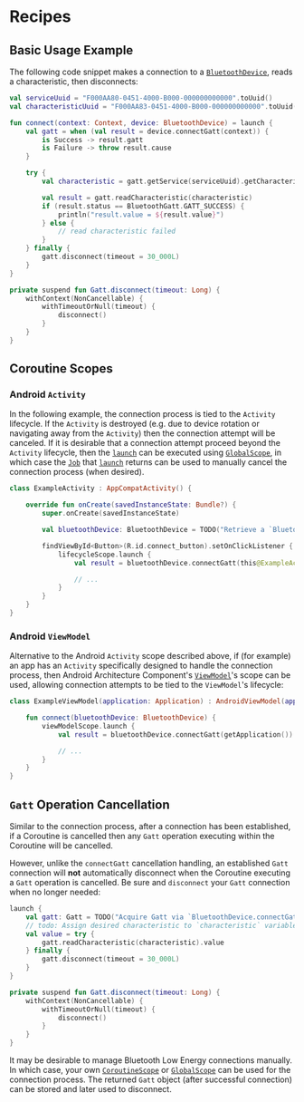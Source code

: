 # Recipes

## Basic Usage Example

The following code snippet makes a connection to a [`BluetoothDevice`], reads a characteristic, then
disconnects:

```kotlin
val serviceUuid = "F000AA80-0451-4000-B000-000000000000".toUuid()
val characteristicUuid = "F000AA83-0451-4000-B000-000000000000".toUuid()

fun connect(context: Context, device: BluetoothDevice) = launch {
    val gatt = when (val result = device.connectGatt(context)) {
        is Success -> result.gatt
        is Failure -> throw result.cause
    }

    try {
        val characteristic = gatt.getService(serviceUuid).getCharacteristic(characteristicUuid)

        val result = gatt.readCharacteristic(characteristic)
        if (result.status == BluetoothGatt.GATT_SUCCESS) {
            println("result.value = ${result.value}")
        } else {
            // read characteristic failed
        }
    } finally {
        gatt.disconnect(timeout = 30_000L)
    }
}

private suspend fun Gatt.disconnect(timeout: Long) {
    withContext(NonCancellable) {
        withTimeoutOrNull(timeout) {
            disconnect()
        }
    }
}
```

## Coroutine Scopes

### Android `Activity`

In the following example, the connection process is tied to the `Activity` lifecycle. If the
`Activity` is destroyed (e.g. due to device rotation or navigating away from the `Activity`) then
the connection attempt will be canceled. If it is desirable that a connection attempt proceed beyond
the `Activity` lifecycle, then the [`launch`] can be executed using [`GlobalScope`], in which case
the [`Job`] that [`launch`] returns can be used to manually cancel the connection process (when
desired).

```kotlin
class ExampleActivity : AppCompatActivity() {

    override fun onCreate(savedInstanceState: Bundle?) {
        super.onCreate(savedInstanceState)

        val bluetoothDevice: BluetoothDevice = TODO("Retrieve a `BluetoothDevice` from a scan.")

        findViewById<Button>(R.id.connect_button).setOnClickListener {
            lifecycleScope.launch {
                val result = bluetoothDevice.connectGatt(this@ExampleActivity)

                // ...
            }
        }
    }
}
```

### Android `ViewModel`

Alternative to the Android `Activity` scope described above, if (for example) an app has an
`Activity` specifically designed to handle the connection process, then Android Architecture
Component's [`ViewModel`]'s scope can be used, allowing connection attempts to be tied to the
`ViewModel`'s lifecycle:

```kotlin
class ExampleViewModel(application: Application) : AndroidViewModel(application) {

    fun connect(bluetoothDevice: BluetoothDevice) {
        viewModelScope.launch {
            val result = bluetoothDevice.connectGatt(getApplication())

            // ...
        }
    }
}
```

## `Gatt` Operation Cancellation

Similar to the connection process, after a connection has been established, if a Coroutine is
cancelled then any `Gatt` operation executing within the Coroutine will be cancelled.

However, unlike the `connectGatt` cancellation handling, an established `Gatt` connection will
**not** automatically disconnect when the Coroutine executing a `Gatt` operation is cancelled. Be
sure and `disconnect` your `Gatt` connection when no longer needed:

```kotlin
launch {
    val gatt: Gatt = TODO("Acquire Gatt via `BluetoothDevice.connectGatt` extension function.")
    // todo: Assign desired characteristic to `characteristic` variable.
    val value = try {
        gatt.readCharacteristic(characteristic).value
    } finally {
        gatt.disconnect(timeout = 30_000L)
    }
}

private suspend fun Gatt.disconnect(timeout: Long) {
    withContext(NonCancellable) {
        withTimeoutOrNull(timeout) {
            disconnect()
        }
    }
}
```

It may be desirable to manage Bluetooth Low Energy connections manually. In which case, your own
[`CoroutineScope`] or [`GlobalScope`] can be used for the connection process. The returned `Gatt`
object (after successful connection) can be stored and later used to disconnect.


[`BluetoothDevice`]: https://developer.android.com/reference/android/bluetooth/BluetoothDevice.html
[`launch`]: https://kotlin.github.io/kotlinx.coroutines/kotlinx-coroutines-core/kotlinx.coroutines.experimental/launch.html
[`CoroutineScope`]: https://kotlin.github.io/kotlinx.coroutines/kotlinx-coroutines-core/kotlinx.coroutines/-coroutine-scope/
[`GlobalScope`]: https://kotlin.github.io/kotlinx.coroutines/kotlinx-coroutines-core/kotlinx.coroutines.experimental/-global-scope/
[`Job`]: https://kotlin.github.io/kotlinx.coroutines/kotlinx-coroutines-core/kotlinx.coroutines.experimental/-job/index.html
[`ViewModel`]: https://developer.android.com/topic/libraries/architecture/viewmodel
